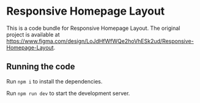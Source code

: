 
  # Responsive Homepage Layout

  This is a code bundle for Responsive Homepage Layout. The original project is available at https://www.figma.com/design/LoJdHfWfWQe2hoVhESk2ud/Responsive-Homepage-Layout.

  ## Running the code

  Run `npm i` to install the dependencies.

  Run `npm run dev` to start the development server.
  